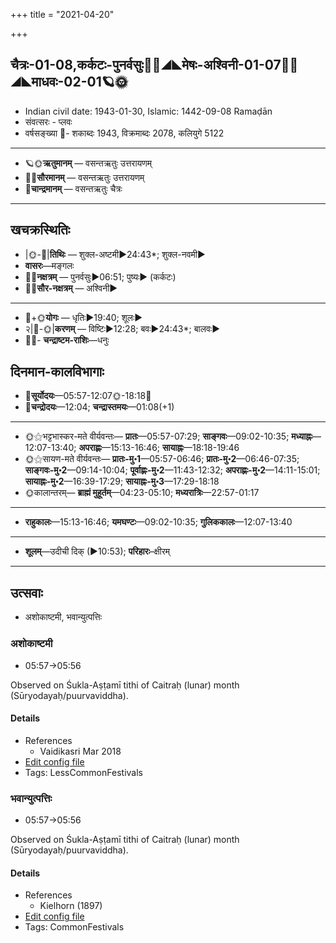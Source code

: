 +++
title = "2021-04-20"

+++
## चैत्रः-01-08,कर्कटः-पुनर्वसुः🌛🌌◢◣मेषः-अश्विनी-01-07🌌🌞◢◣माधवः-02-01🪐🌞
- Indian civil date: 1943-01-30, Islamic: 1442-09-08 Ramaḍān
- संवत्सरः - प्लवः
- वर्षसङ्ख्या 🌛- शकाब्दः 1943, विक्रमाब्दः 2078, कलियुगे 5122
___________________
- 🪐🌞**ऋतुमानम्** — वसन्तऋतुः उत्तरायणम्
- 🌌🌞**सौरमानम्** — वसन्तऋतुः उत्तरायणम्
- 🌛**चान्द्रमानम्** — वसन्तऋतुः चैत्रः
___________________


## खचक्रस्थितिः
- |🌞-🌛|**तिथिः** — शुक्ल-अष्टमी►24:43*; शुक्ल-नवमी►  
- **वासरः**—मङ्गलः  
- 🌌🌛**नक्षत्रम्** — पुनर्वसुः►06:51; पुष्यः► (कर्कटः)  
- 🌌🌞**सौर-नक्षत्रम्** — अश्विनी►  
___________________
- 🌛+🌞**योगः** — धृतिः►19:40; शूलः►  
- २|🌛-🌞|**करणम्** — विष्टिः►12:28; बवः►24:43*; बालवः►  
- 🌌🌛- **चन्द्राष्टम-राशिः**—धनुः  


## दिनमान-कालविभागाः
- 🌅**सूर्योदयः**—05:57-12:07🌞️-18:18🌇  
- 🌛**चन्द्रोदयः**—12:04; **चन्द्रास्तमयः**—01:08(+1)  
___________________
- 🌞⚝भट्टभास्कर-मते वीर्यवन्तः— **प्रातः**—05:57-07:29; **साङ्गवः**—09:02-10:35; **मध्याह्नः**—12:07-13:40; **अपराह्णः**—15:13-16:46; **सायाह्नः**—18:18-19:46  
- 🌞⚝सायण-मते वीर्यवन्तः— **प्रातः-मु॰1**—05:57-06:46; **प्रातः-मु॰2**—06:46-07:35; **साङ्गवः-मु॰2**—09:14-10:04; **पूर्वाह्णः-मु॰2**—11:43-12:32; **अपराह्णः-मु॰2**—14:11-15:01; **सायाह्नः-मु॰2**—16:39-17:29; **सायाह्नः-मु॰3**—17:29-18:18  
- 🌞कालान्तरम्— **ब्राह्मं मुहूर्तम्**—04:23-05:10; **मध्यरात्रिः**—22:57-01:17  
___________________
- **राहुकालः**—15:13-16:46; **यमघण्टः**—09:02-10:35; **गुलिककालः**—12:07-13:40  
___________________
- **शूलम्**—उदीची दिक् (►10:53); **परिहारः**–क्षीरम्  
___________________

## उत्सवाः
- अशोकाष्टमी, भवान्युत्पत्तिः
### अशोकाष्टमी
- 05:57→05:56

Observed on Śukla-Aṣṭamī tithi of Caitraḥ (lunar) month (Sūryodayaḥ/puurvaviddha). 

#### Details
- References
  - Vaidikasri Mar 2018
- [Edit config file](https://github.com/jyotisham/adyatithi/tree/master/general/lunar_month/tithi/01/08/azOkASTamI.toml)
- Tags: LessCommonFestivals


### भवान्युत्पत्तिः
- 05:57→05:56

Observed on Śukla-Aṣṭamī tithi of Caitraḥ (lunar) month (Sūryodayaḥ/puurvaviddha). 

#### Details
- References
  - Kielhorn (1897)
- [Edit config file](https://github.com/jyotisham/adyatithi/tree/master/general/lunar_month/tithi/01/08/bhavAnyutpattiH.toml)
- Tags: CommonFestivals


